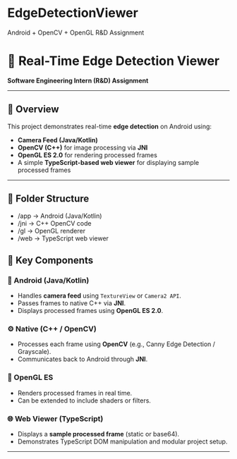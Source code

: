 # EdgeDetectionViewer
Android + OpenCV + OpenGL R&amp;D Assignment
# 🧪 Real-Time Edge Detection Viewer  
**Software Engineering Intern (R&D) Assignment**

---

## 🚀 Overview
This project demonstrates real-time **edge detection** on Android using:
- **Camera Feed (Java/Kotlin)**
- **OpenCV (C++)** for image processing via **JNI**
- **OpenGL ES 2.0** for rendering processed frames
- A simple **TypeScript-based web viewer** for displaying sample processed frames

---

## 🧩 Folder Structure
- /app → Android (Java/Kotlin)
- /jni → C++ OpenCV code
- /gl → OpenGL renderer
- /web → TypeScript web viewer

## 🧩 Key Components
### 📱 Android (Java/Kotlin)
- Handles **camera feed** using `TextureView` or `Camera2 API`.
- Passes frames to native C++ via **JNI**.
- Displays processed frames using **OpenGL ES 2.0**.

### ⚙️ Native (C++ / OpenCV)
- Processes each frame using **OpenCV** (e.g., Canny Edge Detection / Grayscale).
- Communicates back to Android through **JNI**.

### 🎨 OpenGL ES
- Renders processed frames in real time.
- Can be extended to include shaders or filters.

### 🌐 Web Viewer (TypeScript)
- Displays a **sample processed frame** (static or base64).
- Demonstrates TypeScript DOM manipulation and modular project setup.

---
